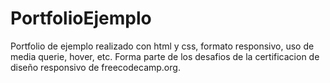 # PortfolioEjemplo
Portfolio de ejemplo realizado con html y css, formato responsivo, uso de media querie, hover, etc.
Forma parte de los desafios de la certificacion de diseño responsivo de freecodecamp.org.
